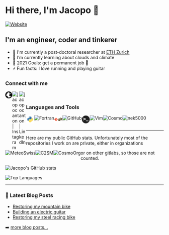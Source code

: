 # Hi there, I'm Jacopo 👋

[![Website](https://img.shields.io/website?label=jacopocanton.com&style=for-the-badge&url=https%3A%2F%2Fcodestackr.com)](https://jacopocanton.com)

## I'm an engineer, coder and tinkerer

- 🔭 I'm currently a post-doctoral researcher at [ETH Zurich](https://iac.ethz.ch/group/climate-and-water-cycle.html)
- 🌱 I’m currently learning about clouds and climate
- 🥅 2021 Goals: get a permanent job 🤣
- ⚡ Fun facts: I love running and playing guitar

### Connect with me

[<img align="left" alt="jacopocanton.com"         width="22px" src="https://raw.githubusercontent.com/iconic/open-iconic/master/svg/globe.svg" />][website]
[<img align="left" alt="jacopocanton | Instagram" width="22px" src="https://cdn.jsdelivr.net/npm/simple-icons@v3/icons/instagram.svg" />][instagram]
[<img align="left" alt="jacopocanton | LinkedIn"  width="22px" src="https://cdn.jsdelivr.net/npm/simple-icons@v3/icons/linkedin.svg" />][linkedin]

<br />

### Languages and Tools

[<img align="left" alt="Python"   height="26px" src="https://raw.githubusercontent.com/github/explore/80688e429a7d4ef2fca1e82350fe8e3517d3494d/topics/python/python.png" />](https://vorillaz.github.io/devicons/#/singleicon/python)
[<img align="left" alt="Fortran"  height="26px" src="https://simpleicons.org/icons/fortran.svg" />](https://simpleicons.org/?q=fortran)
[<img align="left" alt="Git"      height="26px" src="https://raw.githubusercontent.com/github/explore/80688e429a7d4ef2fca1e82350fe8e3517d3494d/topics/git/git.png" />](https://vorillaz.github.io/devicons/#/singleicon/git)
[<img align="left" alt="GitHub"   height="26px" src="https://simpleicons.org/icons/github.svg" />](https://vorillaz.github.io/devicons/#/singleicon/github_badge)
[<img align="left" alt="Terminal" height="26px" src="https://raw.githubusercontent.com/github/explore/d92924b1d925bb134e308bd29c9de6c302ed3beb/topics/terminal/terminal.png" />](https://vorillaz.github.io/devicons/#/singleicon/terminal)
[<img align="left" alt="Vim"      height="26px" src="https://upload.wikimedia.org/wikipedia/commons/4/4f/Icon-Vim.svg" />](https://www.vim.org/)
[<img align="left" alt="Cosmo"    height="26px" src="http://www.cosmo-model.org/favicon.ico" />](http://www.cosmo-model.org/)
[<img align="left" alt="nek5000"  height="26px" src="https://avatars.githubusercontent.com/u/11303440?s=200&v=4" />](https://nek5000.mcs.anl.gov/)

<br />
<br />

---

Here are my public GitHub stats.
Unfortunately most of the repositories I work on are private, either in organizations

[<img align="left" alt="MeteoSwiss" height="26px" src="https://avatars.githubusercontent.com/u/15251199?s=200&v=4" />](https://github.com/MeteoSwiss-APN)
[<img align="left" alt="C2SM"       height="26px" src="https://avatars.githubusercontent.com/u/13691276?s=200&v=4" />](https://github.com/C2SM-RCM)
[<img align="left" alt="CosmoOrg"   height="26px" src="https://avatars.githubusercontent.com/u/34743401?s=200&v=4" />](https://github.com/COSMO-ORG)

or on other gitlabs, so those are not counted.

![Jacopo's GitHub stats](https://github-readme-stats.vercel.app/api?username=jcanton&count_private=true&show_icons=true)

![Top Languages](https://github-readme-stats.vercel.app/api/top-langs/?username=jcanton&layout=compact&exclude_repo=jcanton.github.io)

---

### 📕 Latest Blog Posts

<!-- BLOG-POST-LIST:START -->
- [Restoring my mountain bike](https://jacopocanton.com/blog/bike02/)
- [Building an electric guitar](https://jacopocanton.com/blog/guitar/)
- [Restoring my steel racing bike](https://jacopocanton.com/blog/bike01/)
<!-- BLOG-POST-LIST:END -->

➡️ [more blog posts...](https://jacopocanton.com/posts/)

[website]: https://jacopocanton.com
[instagram]: https://instagram.com/jacopocanton
[linkedin]: https://www.linkedin.com/in/jacopo-canton

<!--
**jcanton/jcanton** is a ✨ _special_ ✨ repository because its `README.md` (this file) appears on your GitHub profile.

Here are some ideas to get you started:

- 🔭 I’m currently working on ...
- 🌱 I’m currently learning ...
- 👯 I’m looking to collaborate on ...
- 🤔 I’m looking for help with ...
- 💬 Ask me about ...
- 📫 How to reach me: ...
- 😄 Pronouns: ...
- ⚡ Fun fact: ...
-->
